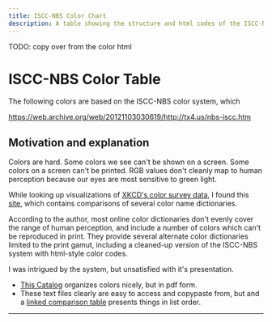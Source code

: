 ```yaml
---
title: ISCC-NBS Color Chart
description: A table showing the structure and html codes of the ISCC-NBS system.
---
```


TODO: copy over from the color html

# ISCC-NBS Color Table

The following colors are based on the ISCC-NBS color system, which 

https://web.archive.org/web/20121103030619/http://tx4.us/nbs-iscc.htm


## Motivation and explanation

Colors are hard. 
Some colors we see can't be shown on a screen. 
Some colors on a screen can't be printed. 
RGB values don't cleanly map to human perception because our eyes are most sensitive to green light.

While looking up visualizations of [XKCD's color survey data](https://blog.xkcd.com/2010/05/03/color-survey-results/),
I found this [site](http://people.csail.mit.edu/jaffer/Color/),
which contains comparisons of several color name dictionaries.

According to the author, most online color dictionaries don't evenly cover the range of human perception, and include a number of colors which can't be reproduced in print.
They provide several alternate color dictionaries limited to the print gamut, including a cleaned-up version of the ISCC-NBS system with html-style color codes.

I was intrigued by the system, but unsatisfied with it's presentation.
- [This Catalog](http://people.csail.mit.edu/jaffer/Color/nbs-iscc.pdf) organizes colors nicely, but in pdf form.
- These text files clearly are easy to access and copypaste from, but 
and a [linked comparison table](https://web.archive.org/web/20121103030619/http://tx4.us/nbs-iscc.htm) presents things in list order.

---










